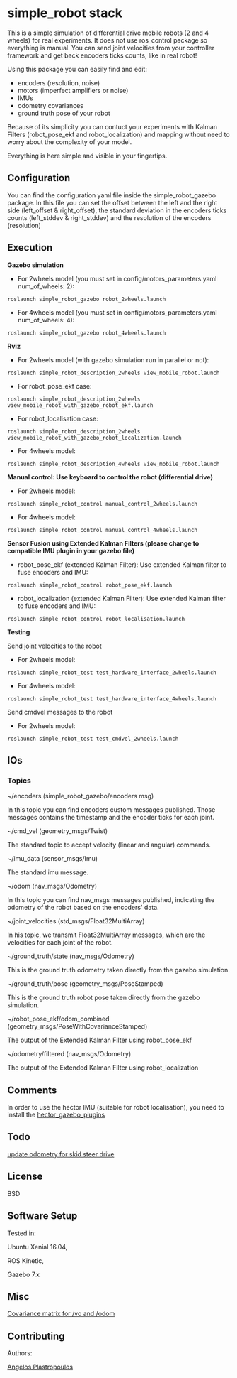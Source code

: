 # simple_robot stack

This is a simple simulation of differential drive mobile robots (2 and 4 wheels)
for real experiments. It does not use ros_control package so everything is manual.
You can send joint velocities from your controller framework and get back
encoders ticks counts, like in real robot!

Using this package you can easily find and edit:
- encoders (resolution, noise)
- motors (imperfect amplifiers or noise)
- IMUs
- odometry covariances
- ground truth pose of your robot

Because of its simplicity you can contuct your experiments with Kalman Filters
(robot_pose_ekf and robot_localization) and mapping without need to worry about
the complexity of your model.

Everything is here simple and visible in your fingertips.

## Configuration

You can find the configuration yaml file inside the simple_robot_gazebo package.
In this file you can set the offset between the left and the right side
(left_offset & right_offset), the standard deviation in the encoders ticks counts
(left_stddev & right_stddev) and the resolution  of the encoders (resolution)


## Execution
__Gazebo simulation__

* For 2wheels model (you must set in config/motors_parameters.yaml num_of_wheels: 2):

```
roslaunch simple_robot_gazebo robot_2wheels.launch

```

* For 4wheels model (you must set in config/motors_parameters.yaml num_of_wheels: 4):

```
roslaunch simple_robot_gazebo robot_4wheels.launch
```


__Rviz__

* For 2wheels model (with gazebo simulation run in parallel or not):

```
roslaunch simple_robot_description_2wheels view_mobile_robot.launch
```

* For robot_pose_ekf case:
```
roslaunch simple_robot_description_2wheels view_mobile_robot_with_gazebo_robot_ekf.launch
```

* For robot_localisation case:
```
roslaunch simple_robot_description_2wheels view_mobile_robot_with_gazebo_robot_localization.launch
```

* For 4wheels model:

```
roslaunch simple_robot_description_4wheels view_mobile_robot.launch
```


__Manual control: Use keyboard to control the robot (differential drive)__

* For 2wheels model:

```
roslaunch simple_robot_control manual_control_2wheels.launch
```

* For 4wheels model:

```
roslaunch simple_robot_control manual_control_4wheels.launch
```


__Sensor Fusion using Extended Kalman Filters (please change to compatible IMU plugin in your gazebo file)__

* robot_pose_ekf (extended Kalman Filter): Use extended Kalman filter to fuse encoders and IMU:
```
roslaunch simple_robot_control robot_pose_ekf.launch
```

* robot_localization (extended Kalman Filter): Use extended Kalman filter to fuse encoders and IMU:
```
roslaunch simple_robot_control robot_localisation.launch
```

__Testing__

Send joint velocities to the robot

* For 2wheels model:

```
roslaunch simple_robot_test test_hardware_interface_2wheels.launch
```

* For 4wheels model:

```
roslaunch simple_robot_test test_hardware_interface_4wheels.launch
```

Send cmdvel messages to the robot

* For 2wheels model:

```
roslaunch simple_robot_test test_cmdvel_2wheels.launch
```


## IOs

### Topics

~/encoders (simple_robot_gazebo/encoders msg)

In this topic you can find encoders custom messages published. Those messages contains the
timestamp and the encoder ticks for each joint.

~/cmd_vel (geometry_msgs/Twist)

The standard topic to accept velocity (linear and angular) commands.

~/imu_data (sensor_msgs/Imu)

The standard imu message. 

~/odom (nav_msgs/Odometry)

In this topic you can find nav_msgs messages published, indicating the odometry
of the robot based on the encoders' data.

~/joint_velocities (std_msgs/Float32MultiArray)

In his topic, we transmit Float32MultiArray messages, which are the velocities for
each joint of the robot.

~/ground_truth/state (nav_msgs/Odometry)

This is the ground truth odometry taken directly from the gazebo simulation.

~/ground_truth/pose (geometry_msgs/PoseStamped)

This is the ground truth robot pose taken directly from the gazebo simulation.

~/robot_pose_ekf/odom_combined (geometry_msgs/PoseWithCovarianceStamped)

The output of the Extended Kalman Filter using robot_pose_ekf

~/odometry/filtered (nav_msgs/Odometry)

The output of the Extended Kalman Filter using robot_localization


## Comments
In order to use the hector IMU (suitable for robot localisation), you need to install the [hector_gazebo_plugins](http://wiki.ros.org/hector_gazebo_plugins)

## Todo

[update odometry for skid steer drive](http://docs.ros.org/jade/api/gazebo_plugins/html/gazebo__ros__skid__steer__drive_8cpp_source.html)


## License

BSD


## Software Setup

Tested in:

Ubuntu Xenial 16.04,

ROS Kinetic,

Gazebo 7.x


## Misc

[Covariance matrix for /vo and /odom](https://answers.ros.org/question/64759/covariance-matrix-for-vo-and-odom/)


## Contributing

Authors:

[Angelos Plastropoulos](angelos.plastropoulos@innotecuk.com)
